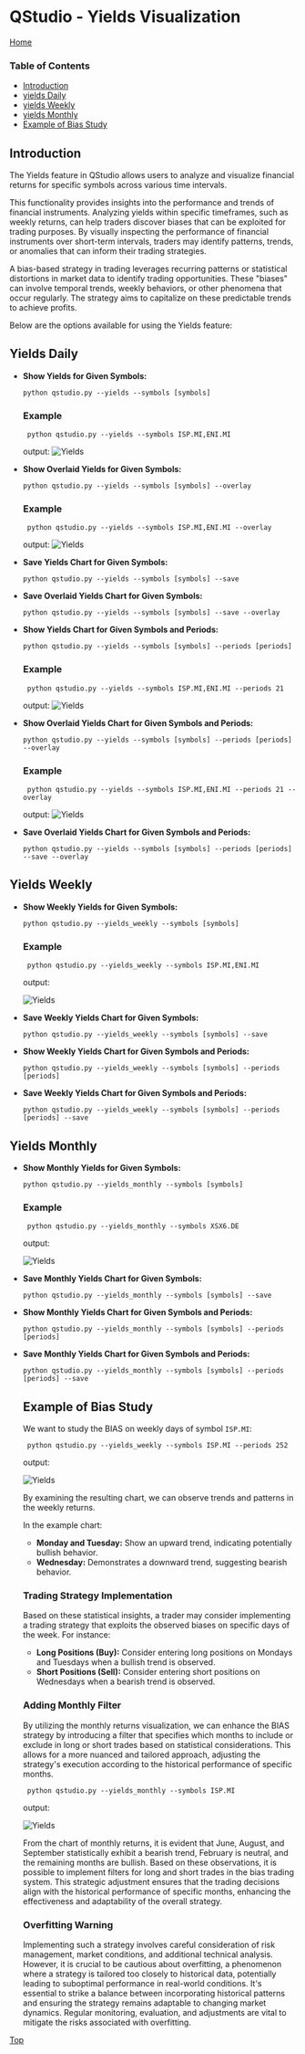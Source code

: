 # QStudio - Yields Visualization

[Home](index.md)

### Table of Contents
- [Introduction](#introduction)
- [yields Daily](#yields-daily)
- [yields Weekly](#yields-weekly)
- [yields Monthly](#yields-monthly)
- [Example of Bias Study](#example-of-bias-study)


## Introduction

The Yields feature in QStudio allows users to analyze and visualize financial returns for specific symbols across various time intervals. 

This functionality provides insights into the performance and trends of financial instruments.
Analyzing yields within specific timeframes, such as weekly returns, can help traders discover biases that can be exploited for trading purposes. By visually inspecting the performance of financial instruments over short-term intervals, traders may identify patterns, trends, or anomalies that can inform their trading strategies.

A bias-based strategy in trading leverages recurring patterns or statistical distortions in market data to identify trading opportunities. These "biases" can involve temporal trends, weekly behaviors, or other phenomena that occur regularly. The strategy aims to capitalize on these predictable trends to achieve profits.

Below are the options available for using the Yields feature:

## Yields Daily

- **Show Yields for Given Symbols:**
   ```textmate
   python qstudio.py --yields --symbols [symbols]
   ```
  ### Example
  ```pythonregexp
   python qstudio.py --yields --symbols ISP.MI,ENI.MI
  ```
  output:
  ![Yields](img/yields_1.png)



- **Show Overlaid Yields for Given Symbols:**
   ```textmate
   python qstudio.py --yields --symbols [symbols] --overlay
   ```
  ### Example
  ```pythonregexp
   python qstudio.py --yields --symbols ISP.MI,ENI.MI --overlay
  ```
  output:
  ![Yields](img/yields_2.png)


- **Save Yields Chart for Given Symbols:**
   ```textmate
   python qstudio.py --yields --symbols [symbols] --save
   ```

- **Save Overlaid Yields Chart for Given Symbols:**
   ```textmate
   python qstudio.py --yields --symbols [symbols] --save --overlay
   ```

- **Show Yields Chart for Given Symbols and Periods:**
   ```textmate
   python qstudio.py --yields --symbols [symbols] --periods [periods]
   ```
  ### Example
  ```pythonregexp
   python qstudio.py --yields --symbols ISP.MI,ENI.MI --periods 21
  ```
  output:
  ![Yields](img/yields_3.png)



- **Show Overlaid Yields Chart for Given Symbols and Periods:**
   ```textmate
   python qstudio.py --yields --symbols [symbols] --periods [periods] --overlay
   ```
  ### Example
  ```pythonregexp
   python qstudio.py --yields --symbols ISP.MI,ENI.MI --periods 21 --overlay
  ```
  output:
  ![Yields](img/yields_4.png)



- **Save Overlaid Yields Chart for Given Symbols and Periods:**
   ```textmate
   python qstudio.py --yields --symbols [symbols] --periods [periods] --save --overlay
   ```


## Yields Weekly

- **Show Weekly Yields for Given Symbols:**
   ```textmate
   python qstudio.py --yields_weekly --symbols [symbols]
   ```
  ### Example
  ```pythonregexp
   python qstudio.py --yields_weekly --symbols ISP.MI,ENI.MI
  ```
  output:

  ![Yields](img/weekly_1.png)

- **Save Weekly Yields Chart for Given Symbols:**
   ```textmate
   python qstudio.py --yields_weekly --symbols [symbols] --save
   ```

- **Show Weekly Yields Chart for Given Symbols and Periods:**
   ```textmate
   python qstudio.py --yields_weekly --symbols [symbols] --periods [periods]
   ```

- **Save Weekly Yields Chart for Given Symbols and Periods:**
   ```textmate
   python qstudio.py --yields_weekly --symbols [symbols] --periods [periods] --save
   ```

## Yields Monthly

- **Show Monthly Yields for Given Symbols:**
   ```textmate
   python qstudio.py --yields_monthly --symbols [symbols]
   ```
  ### Example
  ```pythonregexp
   python qstudio.py --yields_monthly --symbols XSX6.DE
  ```
  output:

  ![Yields](img/monthly_1.png)



- **Save Monthly Yields Chart for Given Symbols:**
   ```textmate
   python qstudio.py --yields_monthly --symbols [symbols] --save
   ```

- **Show Monthly Yields Chart for Given Symbols and Periods:**
   ```textmate
   python qstudio.py --yields_monthly --symbols [symbols] --periods [periods]
   ```

- **Save Monthly Yields Chart for Given Symbols and Periods:**
   ```textmate
   python qstudio.py --yields_monthly --symbols [symbols] --periods [periods] --save
   ```


  ## Example of Bias Study
  We want to study the BIAS on weekly days of symbol `ISP.MI`:
  
  ```pythonregexp
   python qstudio.py --yields_weekly --symbols ISP.MI --periods 252
  ```
  output:

  ![Yields](img/weekly_3.png)

  By examining the resulting chart, we can observe trends and patterns in the weekly returns.

  In the example chart:

  - **Monday and Tuesday:** Show an upward trend, indicating potentially bullish behavior.
  - **Wednesday:** Demonstrates a downward trend, suggesting bearish behavior.

  ### Trading Strategy Implementation
  Based on these statistical insights, a trader may consider implementing a trading strategy that exploits the observed biases on specific days of the week. For instance:

  - **Long Positions (Buy):** Consider entering long positions on Mondays and Tuesdays when a bullish trend is observed.
  - **Short Positions (Sell):** Consider entering short positions on Wednesdays when a bearish trend is observed.


  ### Adding Monthly Filter
  By utilizing the monthly returns visualization, we can enhance the BIAS strategy by introducing a filter that specifies which months to include or exclude in long or short trades based on statistical considerations. This allows for a more nuanced and tailored approach, adjusting the strategy's execution according to the historical performance of specific months.

  ```pythonregexp
   python qstudio.py --yields_monthly --symbols ISP.MI
  ```
  output:

  ![Yields](img/monthly_2.png)

  From the chart of monthly returns, it is evident that June, August, and September statistically exhibit a bearish trend, February is neutral, and the remaining months are bullish. Based on these observations, it is possible to implement filters for long and short trades in the bias trading system. This strategic adjustment ensures that the trading decisions align with the historical performance of specific months, enhancing the effectiveness and adaptability of the overall strategy.

  ### Overfitting Warning
  Implementing such a strategy involves careful consideration of risk management, market conditions, and additional technical analysis. However, it is crucial to be cautious about overfitting, a phenomenon where a strategy is tailored too closely to historical data, potentially leading to suboptimal performance in real-world conditions. It's essential to strike a balance between incorporating historical patterns and ensuring the strategy remains adaptable to changing market dynamics. Regular monitoring, evaluation, and adjustments are vital to mitigate the risks associated with overfitting.



[Top](#qstudio---yields-visualization)